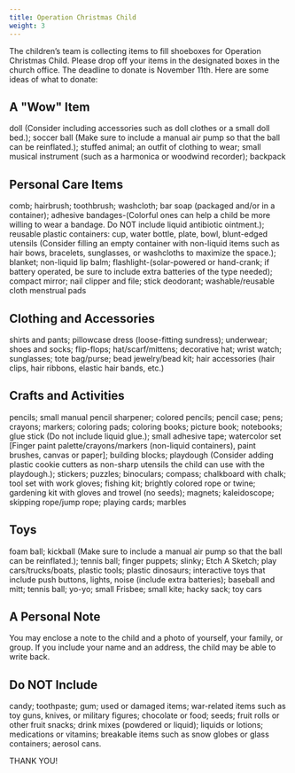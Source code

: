 ```yaml
---
title: Operation Christmas Child
weight: 3
---
```


The children’s team is collecting items to fill shoeboxes for Operation Christmas Child. Please drop off your items in the designated boxes in the church office.  The deadline to donate is November 11th. Here are some ideas of what to donate:
 
## A "Wow" Item
doll (Consider including accessories such as doll clothes or a small doll bed.); soccer ball (Make sure to include a manual air pump so that the ball can be reinflated.); stuffed animal; an outfit of clothing to wear; small musical instrument (such as a harmonica or woodwind recorder); backpack
 
## Personal Care Items
comb; hairbrush; toothbrush; washcloth; bar soap (packaged and/or in a container); adhesive bandages-(Colorful ones can help a child be more willing to wear a bandage. Do NOT include liquid antibiotic ointment.); reusable plastic containers: cup, water bottle, plate, bowl, blunt-edged utensils (Consider filling an empty container with non-liquid items such as hair bows, bracelets, sunglasses, or washcloths to maximize the space.); blanket; non-liquid lip balm; flashlight-(solar-powered or hand-crank; if battery operated, be sure to include extra batteries of the type needed); compact mirror; nail clipper and file; stick deodorant; washable/reusable cloth menstrual pads




## Clothing and Accessories
shirts and pants; pillowcase dress (loose-fitting sundress); underwear; shoes and socks; flip-flops; hat/scarf/mittens; decorative hat; wrist watch; sunglasses; tote bag/purse; bead jewelry/bead kit; hair accessories (hair clips, hair ribbons, elastic hair bands, etc.)
 




## Crafts and Activities
pencils; small manual pencil sharpener; colored pencils; pencil case; pens; crayons; markers; coloring pads; coloring books; picture book; notebooks; glue stick (Do not include liquid glue.); small adhesive tape; watercolor set [Finger paint palette/crayons/markers (non-liquid containers), paint brushes, canvas or paper]; building blocks; playdough (Consider adding plastic cookie cutters as non-sharp utensils the child can use with the playdough.); stickers; puzzles; binoculars; compass; chalkboard with chalk; tool set with work gloves; fishing kit; brightly colored rope or twine; gardening kit with gloves and trowel (no seeds); magnets; kaleidoscope; skipping rope/jump rope; playing cards; marbles
 




## Toys
foam ball; kickball (Make sure to include a manual air pump so that the ball can be reinflated.); tennis ball; finger puppets; slinky; Etch A Sketch; play cars/trucks/boats, plastic tools; plastic dinosaurs; interactive toys that include push buttons, lights, noise (include extra batteries); baseball and mitt; tennis ball; yo-yo; small Frisbee; small kite; hacky sack; toy cars




## A Personal Note
You may enclose a note to the child and a photo of yourself, your family, or group. If you include your name and an address, the child may be able to write back.


## Do NOT Include
candy; toothpaste; gum; used or damaged items; war-related items such as toy guns, knives, or military figures; chocolate or food; seeds; fruit rolls or other fruit snacks; drink mixes (powdered or liquid); liquids or lotions; medications or vitamins; breakable items such as snow globes or glass containers; aerosol cans.


THANK YOU!